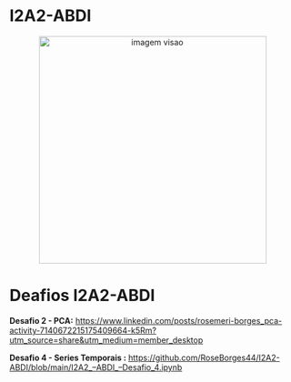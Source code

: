 # I2A2-ABDI

<p align="center">
  <img src="https://www.pqn.com.br/portal/wp-content/uploads/2022/02/I2A2.gif" alt="imagem visao"height=400px >
</p>


# Deafios I2A2-ABDI
**Desafio 2 - PCA:** https://www.linkedin.com/posts/rosemeri-borges_pca-activity-7140672215175409664-k5Rm?utm_source=share&utm_medium=member_desktop

**Desafio 4 - Series Temporais  :** https://github.com/RoseBorges44/I2A2-ABDI/blob/main/I2A2_–ABDI_–Desafio_4.ipynb </p>
